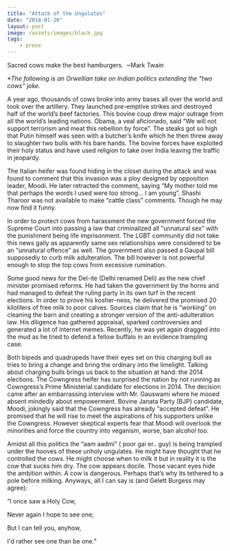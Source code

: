 ```yaml
---
title: "Attack of the Ungulates"
date: "2014-01-20"
layout: post
image: /assets/images/black.jpg
tags: 
    - prose
---
```


Sacred cows make the best hamburgers.  ~Mark Twain

_\*The following is an Orwellian take on Indian politics extending the “two cows” joke._

A year ago, thousands of cows broke into army bases all over the world and took over the artillery. They launched pre-emptive strikes and destroyed half of the world’s beef factories. This bovine coup drew major outrage from all the world’s leading nations. Obama, a veal aficionado, said “We will not support terrorism and meat this rebellion by force”. The steaks got so high that Putin himself was seen with a butcher’s knife which he then threw away to slaughter two bulls with his bare hands. The bovine forces have exploited their holy status and have used religion to take over India leaving the traffic in jeopardy.

The Italian heifer was found hiding in the closet during the attack and was found to comment that this invasion was a ploy designed by opposition leader, Moodi. He later retracted the comment, saying “My mother told me that perhaps the words I used were too strong… I am young”. Shashi Tharoor was not available to make “cattle class” comments. Though he may now find it funny.

In order to protect cows from harassment the new government forced the Supreme Court into passing a law that criminalized all “unnatural sex” with the punishment being life imprisonment. The LGBT community did not take this news gaily as apparently same sex relationships were considered to be an “unnatural offence” as well. The government also passed a Gaupal bill supposedly to curb milk adulteration. The bill however is not powerful enough to stop the top cows from excessive rumination.

Some good news for the Del-ite (Delhi renamed Deli) as the new chief minister promised reforms. He had taken the government by the horns and had managed to defeat the ruling party in its own turf in the recent elections. In order to prove his kosher-ness, he delivered the promised 20 kiloliters of free milk to poor calves. Sources claim that he is “working” on cleaning the barn and creating a stronger version of the anti-adulteration law. His diligence has gathered appraisal, sparked controversies and generated a lot of internet memes. Recently, he was yet again dragged into the mud as he tried to defend a fellow buffalo in an evidence trampling case.

Both bipeds and quadrupeds have their eyes set on this charging bull as tries to bring a change and bring the ordinary into the limelight. Talking about charging bulls brings us back to the situation at hand: the 2014 elections. The Cowngress heifer has surprised the nation by not running as Cowngress’s Prime Ministerial candidate for elections in 2014. The decision came after an embarrassing interview with Mr. Gauswami where he mooed absent mindedly about empowerment. Bovine Janata Party (BJP) candidate, Moodi, jokingly said that the Cowngress has already “accepted defeat”. He promised that he will rise to meet the aspirations of his supporters unlike the Cowngress. However skeptical experts fear that Moodi will overlook the minorities and force the country into veganism, worse, ban alcohol too.

Amidst all this politics the “aam aadmi” ( poor gai er.. guy) is being trampled under the hooves of these unholy ungulates. He might have thought that he controlled the cows. He might choose when to milk it but in reality it is the cow that sucks him dry. The cow appears docile. Those vacant eyes hide the ambition within. A cow is dangerous. Perhaps that’s why its tethered to a pole before milking. Anyways, all I can say is (and Gelett Burgess may agree):

“I once saw a Holy Cow,

Never again I hope to see one;

But I can tell you, anyhow,

I'd rather see one than be one.”
